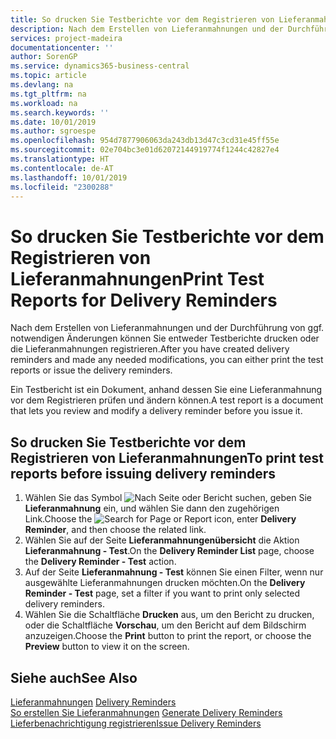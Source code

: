 ```yaml
---
title: So drucken Sie Testberichte vor dem Registrieren von Lieferanmahnungen
description: Nach dem Erstellen von Lieferanmahnungen und der Durchführung von ggf. notwendigen Änderungen können Sie entweder Testberichte drucken oder die Lieferanmahnungen registrieren.
services: project-madeira
documentationcenter: ''
author: SorenGP
ms.service: dynamics365-business-central
ms.topic: article
ms.devlang: na
ms.tgt_pltfrm: na
ms.workload: na
ms.search.keywords: ''
ms.date: 10/01/2019
ms.author: sgroespe
ms.openlocfilehash: 954d7877906063da243db13d47c3cd31e45ff55e
ms.sourcegitcommit: 02e704bc3e01d62072144919774f1244c42827e4
ms.translationtype: HT
ms.contentlocale: de-AT
ms.lasthandoff: 10/01/2019
ms.locfileid: "2300288"
---
```

# <a name="print-test-reports-for-delivery-reminders"></a><span data-ttu-id="30427-103">So drucken Sie Testberichte vor dem Registrieren von Lieferanmahnungen</span><span class="sxs-lookup"><span data-stu-id="30427-103">Print Test Reports for Delivery Reminders</span></span>
<span data-ttu-id="30427-104">Nach dem Erstellen von Lieferanmahnungen und der Durchführung von ggf. notwendigen Änderungen können Sie entweder Testberichte drucken oder die Lieferanmahnungen registrieren.</span><span class="sxs-lookup"><span data-stu-id="30427-104">After you have created delivery reminders and made any needed modifications, you can either print the test reports or issue the delivery reminders.</span></span>  

<span data-ttu-id="30427-105">Ein Testbericht ist ein Dokument, anhand dessen Sie eine Lieferanmahnung vor dem Registrieren prüfen und ändern können.</span><span class="sxs-lookup"><span data-stu-id="30427-105">A test report is a document that lets you review and modify a delivery reminder before you issue it.</span></span>  

## <a name="to-print-test-reports-before-issuing-delivery-reminders"></a><span data-ttu-id="30427-106">So drucken Sie Testberichte vor dem Registrieren von Lieferanmahnungen</span><span class="sxs-lookup"><span data-stu-id="30427-106">To print test reports before issuing delivery reminders</span></span>  

1.  <span data-ttu-id="30427-107">Wählen Sie das Symbol ![Nach Seite oder Bericht suchen](../../media/ui-search/search_small.png "Nach Seite oder Bericht suchen"), geben Sie **Lieferanmahnung** ein, und wählen Sie dann den zugehörigen Link.</span><span class="sxs-lookup"><span data-stu-id="30427-107">Choose the ![Search for Page or Report](../../media/ui-search/search_small.png "Search for Page or Report icon") icon, enter **Delivery Reminder**, and then choose the related link.</span></span>  
2.  <span data-ttu-id="30427-108">Wählen Sie auf der Seite **Lieferanmahnungenübersicht** die Aktion **Lieferanmahnung - Test**.</span><span class="sxs-lookup"><span data-stu-id="30427-108">On the **Delivery Reminder List** page, choose the **Delivery Reminder - Test** action.</span></span>  
3.  <span data-ttu-id="30427-109">Auf der Seite **Lieferanmahnung - Test** können Sie einen Filter, wenn nur ausgewählte Lieferanmahnungen drucken möchten.</span><span class="sxs-lookup"><span data-stu-id="30427-109">On the **Delivery Reminder - Test** page, set a filter if you want to print only selected delivery reminders.</span></span>  
4.  <span data-ttu-id="30427-110">Wählen Sie die Schaltfläche **Drucken** aus, um den Bericht zu drucken, oder die Schaltfläche **Vorschau**, um den Bericht auf dem Bildschirm anzuzeigen.</span><span class="sxs-lookup"><span data-stu-id="30427-110">Choose the **Print** button to print the report, or choose the **Preview** button to view it on the screen.</span></span>  

## <a name="see-also"></a><span data-ttu-id="30427-111">Siehe auch</span><span class="sxs-lookup"><span data-stu-id="30427-111">See Also</span></span>  
 <span data-ttu-id="30427-112">[Lieferanmahnungen](delivery-reminders.md) </span><span class="sxs-lookup"><span data-stu-id="30427-112">[Delivery Reminders](delivery-reminders.md) </span></span>  
 <span data-ttu-id="30427-113">[So erstellen Sie Lieferanmahnungen](how-to-generate-delivery-reminders.md) </span><span class="sxs-lookup"><span data-stu-id="30427-113">[Generate Delivery Reminders](how-to-generate-delivery-reminders.md) </span></span>  
 [<span data-ttu-id="30427-114">Lieferbenachrichtigung registrieren</span><span class="sxs-lookup"><span data-stu-id="30427-114">Issue Delivery Reminders</span></span>](how-to-issue-delivery-reminders.md)
